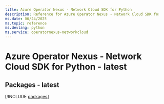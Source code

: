 ```yaml
---
title: Azure Operator Nexus - Network Cloud SDK for Python
description: Reference for Azure Operator Nexus - Network Cloud SDK for Python
ms.date: 06/24/2025
ms.topic: reference
ms.devlang: python
ms.service: operatornexus-networkcloud
---
```

# Azure Operator Nexus - Network Cloud SDK for Python - latest
## Packages - latest
[!INCLUDE [packages](operator-nexus---network-cloud-index.md)]
